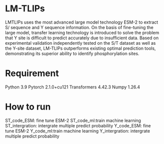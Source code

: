 LM-TLIPs
===
LMTLIPs uses the most advanced large model technology ESM-2 to extract S/ sequence and Y sequence information. 
On the basis of fine-tuning the large model, transfer learning technology is introduced to solve the problem that Y site is difficult to predict accurately due to insufficient data. 
Based on experimental validation independently tested on the S/T dataset as well as the Y-site dataset, LM-TLIPs outperforms existing optimal prediction tools, 
demonstrating its superior ability to identify phosphorylation sites.

Requirement
===
Python 3.9
Pytorch 2.1.0+cu121
Transformers 4.42.3
Numpy 1.26.4

How to run
===
ST_code_ESM: fine tune ESM-2
ST_code_ml:train machine learning
ST_intergration: intergrate multiple predict probability
Y_code_ESM: fine tune ESM-2
Y_code_ml:train machine learning
Y_intergration: intergrate multiple predict probability

